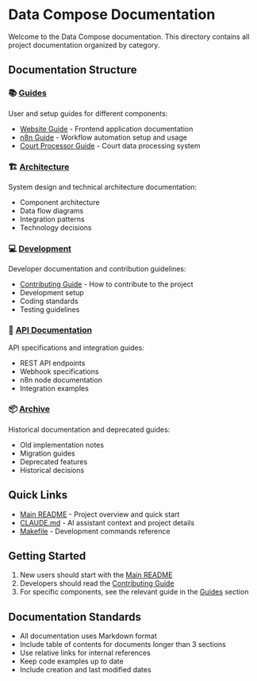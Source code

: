 # Data Compose Documentation

Welcome to the Data Compose documentation. This directory contains all project documentation organized by category.

## Documentation Structure

### 📚 [Guides](./guides/)
User and setup guides for different components:
- [Website Guide](./guides/website.md) - Frontend application documentation
- [n8n Guide](./guides/n8n.md) - Workflow automation setup and usage
- [Court Processor Guide](./guides/court-processor.md) - Court data processing system

### 🏗️ [Architecture](./architecture/)
System design and technical architecture documentation:
- Component architecture
- Data flow diagrams
- Integration patterns
- Technology decisions

### 💻 [Development](./development/)
Developer documentation and contribution guidelines:
- [Contributing Guide](./development/contributing.md) - How to contribute to the project
- Development setup
- Coding standards
- Testing guidelines

### 🔌 [API Documentation](./api/)
API specifications and integration guides:
- REST API endpoints
- Webhook specifications
- n8n node documentation
- Integration examples

### 📦 [Archive](./archive/)
Historical documentation and deprecated guides:
- Old implementation notes
- Migration guides
- Deprecated features
- Historical decisions

## Quick Links

- [Main README](../README.md) - Project overview and quick start
- [CLAUDE.md](../CLAUDE.md) - AI assistant context and project details
- [Makefile](../Makefile) - Development commands reference

## Getting Started

1. New users should start with the [Main README](../README.md)
2. Developers should read the [Contributing Guide](./development/contributing.md)
3. For specific components, see the relevant guide in the [Guides](./guides/) section

## Documentation Standards

- All documentation uses Markdown format
- Include table of contents for documents longer than 3 sections
- Use relative links for internal references
- Keep code examples up to date
- Include creation and last modified dates